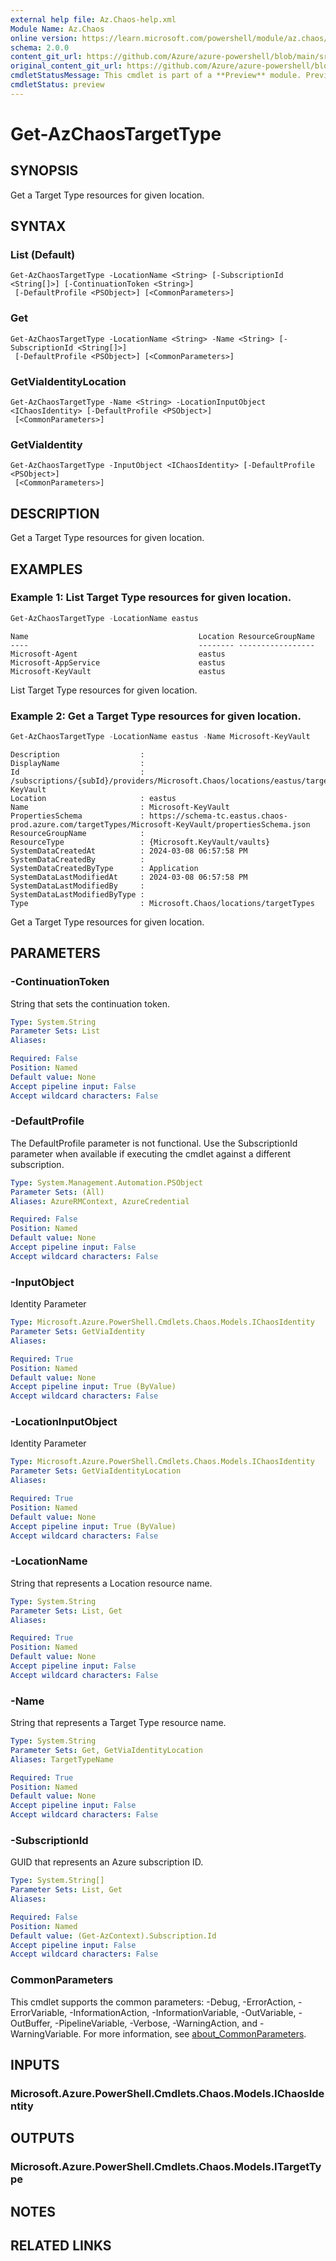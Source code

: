 ```yaml
---
external help file: Az.Chaos-help.xml
Module Name: Az.Chaos
online version: https://learn.microsoft.com/powershell/module/az.chaos/get-azchaostargettype
schema: 2.0.0
content_git_url: https://github.com/Azure/azure-powershell/blob/main/src/Chaos/Chaos/help/Get-AzChaosTargetType.md
original_content_git_url: https://github.com/Azure/azure-powershell/blob/main/src/Chaos/Chaos/help/Get-AzChaosTargetType.md
cmdletStatusMessage: This cmdlet is part of a **Preview** module. Preview versions aren't recommended for use in production environments. For more information, see https://aka.ms/azps-refstatus.
cmdletStatus: preview
---
```

# Get-AzChaosTargetType

## SYNOPSIS
Get a Target Type resources for given location.

## SYNTAX

### List (Default)
```
Get-AzChaosTargetType -LocationName <String> [-SubscriptionId <String[]>] [-ContinuationToken <String>]
 [-DefaultProfile <PSObject>] [<CommonParameters>]
```

### Get
```
Get-AzChaosTargetType -LocationName <String> -Name <String> [-SubscriptionId <String[]>]
 [-DefaultProfile <PSObject>] [<CommonParameters>]
```

### GetViaIdentityLocation
```
Get-AzChaosTargetType -Name <String> -LocationInputObject <IChaosIdentity> [-DefaultProfile <PSObject>]
 [<CommonParameters>]
```

### GetViaIdentity
```
Get-AzChaosTargetType -InputObject <IChaosIdentity> [-DefaultProfile <PSObject>]
 [<CommonParameters>]
```

## DESCRIPTION
Get a Target Type resources for given location.

## EXAMPLES

### Example 1: List Target Type resources for given location.
```powershell
Get-AzChaosTargetType -LocationName eastus
```

```output
Name                                      Location ResourceGroupName
----                                      -------- -----------------
Microsoft-Agent                           eastus
Microsoft-AppService                      eastus
Microsoft-KeyVault                        eastus
```

List Target Type resources for given location.

### Example 2: Get a Target Type resources for given location.
```powershell
Get-AzChaosTargetType -LocationName eastus -Name Microsoft-KeyVault
```

```output
Description                  :
DisplayName                  :
Id                           : /subscriptions/{subId}/providers/Microsoft.Chaos/locations/eastus/targetTypes/Microsoft-KeyVault
Location                     : eastus
Name                         : Microsoft-KeyVault
PropertiesSchema             : https://schema-tc.eastus.chaos-prod.azure.com/targetTypes/Microsoft-KeyVault/propertiesSchema.json
ResourceGroupName            :
ResourceType                 : {Microsoft.KeyVault/vaults}
SystemDataCreatedAt          : 2024-03-08 06:57:58 PM
SystemDataCreatedBy          :
SystemDataCreatedByType      : Application
SystemDataLastModifiedAt     : 2024-03-08 06:57:58 PM
SystemDataLastModifiedBy     :
SystemDataLastModifiedByType :
Type                         : Microsoft.Chaos/locations/targetTypes
```

Get a Target Type resources for given location.

## PARAMETERS

### -ContinuationToken
String that sets the continuation token.

```yaml
Type: System.String
Parameter Sets: List
Aliases:

Required: False
Position: Named
Default value: None
Accept pipeline input: False
Accept wildcard characters: False
```

### -DefaultProfile
The DefaultProfile parameter is not functional.
Use the SubscriptionId parameter when available if executing the cmdlet against a different subscription.

```yaml
Type: System.Management.Automation.PSObject
Parameter Sets: (All)
Aliases: AzureRMContext, AzureCredential

Required: False
Position: Named
Default value: None
Accept pipeline input: False
Accept wildcard characters: False
```

### -InputObject
Identity Parameter

```yaml
Type: Microsoft.Azure.PowerShell.Cmdlets.Chaos.Models.IChaosIdentity
Parameter Sets: GetViaIdentity
Aliases:

Required: True
Position: Named
Default value: None
Accept pipeline input: True (ByValue)
Accept wildcard characters: False
```

### -LocationInputObject
Identity Parameter

```yaml
Type: Microsoft.Azure.PowerShell.Cmdlets.Chaos.Models.IChaosIdentity
Parameter Sets: GetViaIdentityLocation
Aliases:

Required: True
Position: Named
Default value: None
Accept pipeline input: True (ByValue)
Accept wildcard characters: False
```

### -LocationName
String that represents a Location resource name.

```yaml
Type: System.String
Parameter Sets: List, Get
Aliases:

Required: True
Position: Named
Default value: None
Accept pipeline input: False
Accept wildcard characters: False
```

### -Name
String that represents a Target Type resource name.

```yaml
Type: System.String
Parameter Sets: Get, GetViaIdentityLocation
Aliases: TargetTypeName

Required: True
Position: Named
Default value: None
Accept pipeline input: False
Accept wildcard characters: False
```

### -SubscriptionId
GUID that represents an Azure subscription ID.

```yaml
Type: System.String[]
Parameter Sets: List, Get
Aliases:

Required: False
Position: Named
Default value: (Get-AzContext).Subscription.Id
Accept pipeline input: False
Accept wildcard characters: False
```

### CommonParameters
This cmdlet supports the common parameters: -Debug, -ErrorAction, -ErrorVariable, -InformationAction, -InformationVariable, -OutVariable, -OutBuffer, -PipelineVariable, -Verbose, -WarningAction, and -WarningVariable. For more information, see [about_CommonParameters](http://go.microsoft.com/fwlink/?LinkID=113216).

## INPUTS

### Microsoft.Azure.PowerShell.Cmdlets.Chaos.Models.IChaosIdentity

## OUTPUTS

### Microsoft.Azure.PowerShell.Cmdlets.Chaos.Models.ITargetType

## NOTES

## RELATED LINKS

